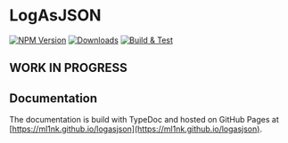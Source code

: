 # LogAsJSON

[![NPM Version](https://img.shields.io/npm/v/logasjson.svg)](https://www.npmjs.com/package/logasjson)
[![Downloads](https://img.shields.io/npm/dm/logasjson.svg)](https://www.npmjs.com/package/logasjson)
[![Build & Test](https://github.com/ml1nk/logasjson/actions/workflows/publish.yml/badge.svg)](https://github.com/ml1nk/logasjson/actions/workflows/publish.yml)

## WORK IN PROGRESS

## Documentation

The documentation is build with TypeDoc and hosted on GitHub Pages at [https://ml1nk.github.io/logasjson](https://ml1nk.github.io/logasjson).
